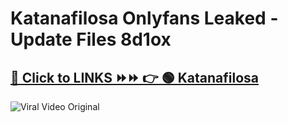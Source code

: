 
 # Katanafilosa Onlyfans Leaked - Update Files 8d1ox

## <h2><a href="https://clipsfans.com/Katanafilosa&ref=git">🔗 Click to LINKS ⏩⏩ 👉 🟢 Katanafilosa </a></h2>

<a href="https://clipsfans.com/Katanafilosa&ref=git" rel="nofollow" data-target="animated-image.originalLink"><img src="https://i.ibb.co.com/xMMVF88/686577567.gif" alt="Viral Video Original" style="max-width: 100%; display: inline-block;" data-target="animated-image.originalImage"></a>

